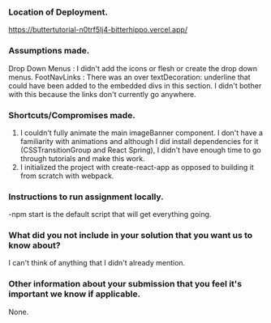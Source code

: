### Location of Deployment.

https://buttertutorial-n0trf5lj4-bitterhippo.vercel.app/

### Assumptions made.

Drop Down Menus : I didn't add the icons or flesh or create the drop down menus.
FootNavLinks : There was an over textDecoration: underline that could have been added to the embedded divs in this section. I didn't bother with this because the links don't currently go anywhere.

### Shortcuts/Compromises made.

1) I couldn't fully animate the main imageBanner component. I don't have a familiarity with animations and although I did install dependencies for it (CSSTransitionGroup and React Spring), I didn't have enough time to go through tutorials and make this work.
2) I initialized the project with create-react-app as opposed to building it from scratch with webpack.

### Instructions to run assignment locally.

-npm start is the default script that will get everything going.

### What did you not include in your solution that you want us to know about?

I can't think of anything that I didn't already mention.

### Other information about your submission that you feel it's important we know if applicable.

None.
